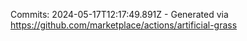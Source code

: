 Commits: 2024-05-17T12:17:49.891Z - Generated via https://github.com/marketplace/actions/artificial-grass
<br>
